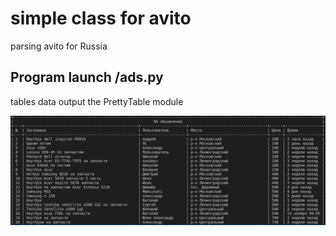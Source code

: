 # simple class for avito
parsing avito for Russia

## Program launch /ads.py
tables data output the PrettyTable module

![50](https://github.com/glasscat82/avito/blob/master/img/table.png "50")
